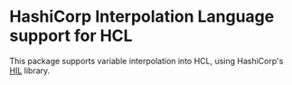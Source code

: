 # HashiCorp Interpolation Language support for HCL

This package supports variable interpolation into HCL, using HashiCorp's [HIL](https://github.com/hashicorp/hil) library.
